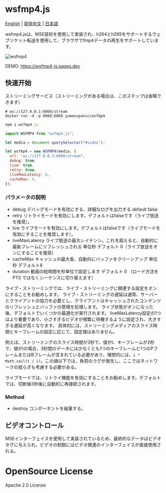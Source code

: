 # wsfmp4.js

[English](https://github.com/yumexupanic/wsfmp4.js) | [简体中文](https://github.com/yumexupanic/wsfmp4.js/blob/main/README_zh.md) | [日本語](https://github.com/yumexupanic/wsfmp4.js/blob/main/README_jp.md) 

wsfmp4.jsは、MSE技術を使用して実装され、h264とh265をサポートするウェブソケット転送を使用して、ブラウザでfmp4データの再生をサポートしています。

![wsfmp4](https://imgur.cloud/wsfmp4/wsfmp4.jpg)

DEMO: <https://wsfmp4-js.pages.dev>

## 快速开始

ストリーミングサービス（ストリーミングがある場合は、このステップは省略できます）

```shell
# ws://127.0.0.1:6060/stream
docker run -d -p 6060:6060 yumexupanic/wsfmp4
```

```javascript
npm i wsfmp4.js
```

```javascript
import WSFMP4 from "wsfmp4.js";

let media = document.querySelector("#video");

let wsfmp4 = new WSFMP4(media, {
  url: "ws://127.0.0.1:6060/stream",
  debug: true,
  live: true,
  retry: true,
  liveMaxLatency: 8,
  cacheMax: 4,
});
```

### パラメータの説明

- debug デバッグモードを有効にする、詳細なログを出力する default false
- retry リトライモードを有効にします。デフォルトはfalseです（ライブ放送を推奨）。
- live ライブモードを有効にします。デフォルトはfalseです（ライブモードを有効にすることを推奨します）。
- liveMaxLatency ライブ放送の最大レイテンシ。これを超えると、自動的に最新フレームにリフレッシュされる 単位秒 デフォルト 0（ライブ放送をオンにすることを推奨）
- cacheMax キャッシュの最大長、自動的にバッファをクリーンアップ 単位秒 デフォルト8
- duration 動画の総時間を秒単位で設定します デフォルト 0 （ロード方法を PTS ではなくシーケンスに切り替えます）

ライブ・ストリーミングでは、ライブ・ストリーミングに関連する設定をオンにすることをお勧めします。 ライブ・ストリーミングの遅延は通常、サーバーとクライアントの協力を必要とし、クライアントはキャッシュされたコンテンツのリフレッシュとバッファの管理を処理します。 ライブ状態がオンになった後、デフォルトでいくつかの最適化が実行されます。 liveMaxLatency設定の1つはより重要であり、小さすぎるビデオが頻繁に待機するように設定され、大きすぎる遅延が高くなります。 具体的には、ストリーミングメディアのスライス時間とキーフレームの設定に応じて、固定値はありません。

例えば、ストリーミングのスライス時間が3秒で、値がt、キーフレームが2秒で、値がiの場合、3秒間のデータには少なくとも1つのキーフレームと1つのPフレームまたはBフレームが含まれている必要があり、理想的には、`i * Math.ceil(t / i)`。この値以下では、負荷のラグが発生し、ここではネットワークの揺らぎも考慮する必要がある。

ライブモードでは、リトライ機能を有効にすることをお勧めします。デフォルトでは、切断後3秒後に自動的に再接続されます。

### Method

- destroy コンポーネントを破棄する。

## ビデオコントロール

MSEインターフェイスを使用して実装されているため、最終的なデータはビデオタグに与えられ、ビデオの制御にはビデオ関連のインターフェイスが直接使用される。

# OpenSource License

Apache 2.0 License
